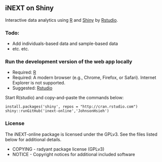## iNEXT on Shiny

Interactive data analytics using [R](http://www.r-project.org/) and [Shiny](http://www.rstudio.com/shiny/) by [Rstudio](http://www.rstudio.com/). 

### Todo:
- Add individuals-based data and sample-based data
- etc. etc.

### Run the development version of the web app locally

- Required: [R](http://cran.rstudio.com/)
- Required: A modern browser (e.g., Chrome, Firefox, or Safari). Internet Explorer is not supported.
- Suggested: [Rstudio](http://www.rstudio.com/ide/download/)

Start R(studio) and copy-and-paste the commands below:

	install.packages('shiny', repos = "http://cran.rstudio.com")
	shiny::runGitHub('inext-online','JohnsonHsieh')

### License
The iNEXT-online package is licensed under the GPLv3. See the files listed below for additional details.

- COPYING - radyant package license (GPLv3)
- NOTICE - Copyright notices for additional included software
